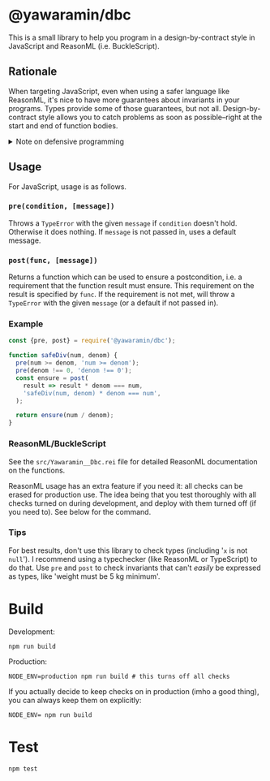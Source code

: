 # @yawaramin/dbc

This is a small library to help you program in a design-by-contract
style in JavaScript and ReasonML (i.e. BuckleScript).

## Rationale

When targeting JavaScript, even when using a safer language like
ReasonML, it's nice to have more guarantees about invariants in your
programs. Types provide some of those guarantees, but not all. Design-by-
contract style allows you to catch problems as soon as possible–right at
the start and end of function bodies.

<details>
<summary>Note on defensive programming</summary>
This may sound like defensive programming–you know, doing checks before
doing anything. It's actually not–DBC is meant to be used only to enforce
_contracts,_ i.e. only at the start and end of public functions. You
wouldn't use it in private functions.

But this note on defensive programming from the excellent
[Cornell CS3110 course](http://www.cs.cornell.edu/courses/cs3110/2019sp/textbook/basics/defensive.html) is worth mentioning here:

> Sometimes programmers worry unnecessarily that defensive programming
> will be too expensive—either in terms of the time it costs them to
> implement the checks initially, or in the run-time costs that will be
> paid in checking assertions. These concerns are far too often
> misplaced. The time and money it costs society to repair faults in
> software suggests that we could all afford to have programs that run a
> little more slowly.
</details>

## Usage

For JavaScript, usage is as follows.

### `pre(condition, [message])`

Throws a `TypeError` with the given `message` if `condition` doesn't
hold. Otherwise it does nothing. If `message` is not passed in, uses a
default message.

### `post(func, [message])`

Returns a function which can be used to ensure a postcondition, i.e. a
requirement that the function result must ensure. This requirement on the
result is specified by `func`. If the requirement is not met, will throw
a `TypeError` with the given `message` (or a default if not passed in).

### Example

```javascript
const {pre, post} = require('@yawaramin/dbc');

function safeDiv(num, denom) {
  pre(num >= denom, 'num >= denom');
  pre(denom !== 0, 'denom !== 0');
  const ensure = post(
    result => result * denom === num,
    'safeDiv(num, denom) * denom === num',
  );

  return ensure(num / denom);
}
```

### ReasonML/BuckleScript

See the `src/Yawaramin__Dbc.rei` file for detailed ReasonML documentation
on the functions.

ReasonML usage has an extra feature if you need it: all checks can be
erased for production use. The idea being that you test thoroughly with
all checks turned on during development, and deploy with them turned off
(if you need to). See below for the command.

### Tips

For best results, don't use this library to check types (including '`x`
is not `null`'). I recommend using a typechecker (like ReasonML or
TypeScript) to do that. Use `pre` and `post` to check invariants that
can't _easily_ be expressed as types, like 'weight must be 5 kg minimum'.

# Build

Development:

    npm run build

Production:

    NODE_ENV=production npm run build # this turns off all checks

If you actually decide to keep checks on in production (imho a good
thing), you can always keep them on explicitly:

    NODE_ENV= npm run build

# Test

    npm test
